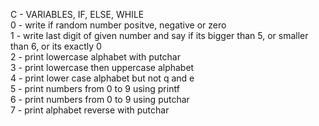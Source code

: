 C - VARIABLES, IF, ELSE, WHILE <br />
0 - write if random number positve, negative or zero <br />
1 - write last digit of given number and say if its bigger than 5, or smaller than 6, or its exactly 0 <br />
2 - print lowercase alphabet with putchar <br />
3 - print lowercase then uppercase alphabet <br />
4 - print lower case alphabet but not q and e <br />
5 - print numbers from 0 to 9 using printf <br />
6 - print numbers from 0 to 9 using putchar <br />
7 - print alphabet reverse with putchar

